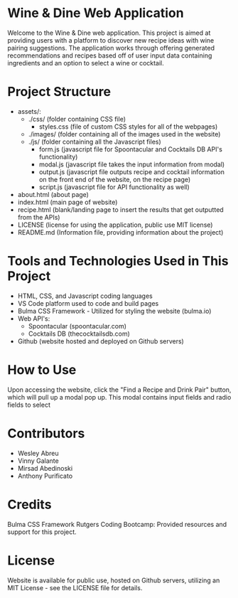 # Wine & Dine Web Application
Welcome to the Wine & Dine web application. This project is aimed at providing users with a platform to discover new recipe ideas with wine pairing suggestions. The application works through offering generated recommendations and recipes based off of user input data containing ingredients and an option to select a wine or cocktail.

# Project Structure
- assets/:
    - ./css/ (folder containing CSS file)
        - styles.css (file of custom CSS styles for all of the webpages)
    - ./images/ (folder containing all of the images used in the website)
    - ./js/ (folder containing all the Javascript files)
        - form.js (javascript file for Spoontacular and Cocktails DB API's functionality)
        - modal.js (javascript file takes the input information from modal)
        - output.js (javascript file outputs recipe and cocktail information on the front end of the website, on the recipe page)
        - script.js (javascript file for API functionality as well)
- about.html (about page)
- index.html (main page of website)
- recipe.html (blank/landing page to insert the results that get outputted from the APIs)
- LICENSE (license for using the application, public use MIT license)
- README.md (Information file, providing information about the project)

# Tools and Technologies Used in This Project
- HTML, CSS, and Javascript coding languages
- VS Code platform used to code and build pages
- Bulma CSS Framework - Utilized for styling the website (bulma.io)
- Web API's:
    - Spoontacular (spoontacular.com)
    - Cocktails DB (thecocktailsdb.com)
- Github (website hosted and deployed on Github servers)

# How to Use
Upon accessing the website, click the "Find a Recipe and Drink Pair" button, which will pull up a modal pop up. This modal contains input fields and radio fields to select


# Contributors
- Wesley Abreu
- Vinny Galante
- Mirsad Abedinoski
- Anthony Purificato


# Credits
Bulma CSS Framework
Rutgers Coding Bootcamp: Provided resources and support for this project.

# License
Website is available for public use, hosted on Github servers, utilizing an MIT License - see the LICENSE file for details.

